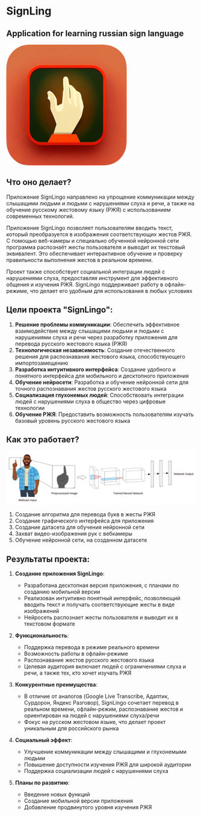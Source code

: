 # SignLing
## Application for learning russian sign language
![title](images/icon/icon%20(320x320).png)

## Что оно делает? 
Приложение SignLingo направлено на упрощение коммуникации между слышащими людьми и людьми с нарушениями слуха и речи, а также на обучение русскому жестовому языку (РЖЯ) с использованием современных технологий.

Приложение SignLingo позволяет пользователям вводить текст, который преобразуется в изображения соответствующих жестов РЖЯ. С помощью веб-камеры и специально обученной нейронной сети  программа распознаёт жесты пользователя и выводит их текстовый эквивалент. Это обеспечивает интерактивное обучение и проверку правильности выполнения жестов в реальном времени.

Проект также способствует социальной интеграции людей с нарушениями слуха, предоставляя инструмент для эффективного общения и изучения РЖЯ. SignLingo поддерживает работу в офлайн-режиме, что делает его удобным для использования в любых условиях


## Цели проекта "SignLingo":

1. **Решение проблемы коммуникации**: Обеспечить эффективное взаимодействие между слышащими людьми и людьми с нарушениями слуха и речи через разработку приложения для перевода русского жестового языка (РЖЯ)
2. **Технологическая независимость**: Создание отечественного решения для распознавания жестового языка, способствующего импортозамещению
3. **Разработка интуитивного интерфейса**: Создание удобного и понятного интерфейса для мобильного и десктопного приложения
4. **Обучение нейросети**: Разработка и обучение нейронной сети для точного распознавания жестов русского жестового языка
5. **Социализация глухонемых людей**: Способствовать интеграции людей с нарушениями слуха в общество через цифровые технологии
6. **Обучение РЖЯ**: Предоставить возможность пользователям изучать базовый уровень русского жестового языка

## Как это работает? 

![](images/neural_photo.png)

1. Создание алгоритма для перевода букв в жесты РЖЯ
2. Создание графического интерфейса для приложения
3. Создание датасета для обучения нейронной сети
4. Захват видео-изображения рук с вебкамеры
4. Обучение нейронной сети, на созданном датасете



## Результаты проекта:

1. **Создание приложения SignLingo**:
   - Разработана десктопная версия приложения, с планами по созданию мобильной версии
   - Реализован интуитивно понятный интерфейс, позволяющий вводить текст и получать соответствующие жесты в виде изображений
   - Нейросеть распознает жесты пользователя и выводит их в текстовом формате

2. **Функциональность**:
   - Поддержка перевода в режиме реального времени
   - Возможность работы в офлайн-режиме
   - Распознавание жестов русского жестового языка
   - Целевая аудитория включает людей с ограничениями слуха и речи, а также тех, кто хочет изучать РЖЯ

3. **Конкурентные преимущества**:
   - В отличие от аналогов (Google Live Transcribe, Адаптик, Сурдорон, Яндекс Разговор), SignLingo сочетает перевод в реальном времени, офлайн-режим, распознавание жестов и ориентирован на людей с нарушениями слуха/речи
   - Фокус на русском жестовом языке, что делает проект уникальным для российского рынка

4. **Социальный эффект**:
   - Улучшение коммуникации между слышащими и глухонемыми людьми
   - Повышение доступности изучения РЖЯ для широкой аудитории
   - Поддержка социализации людей с нарушениями слуха

5. **Планы по развитию**:
   - Введение новых функций
   - Создание мобильной версии приложения
   - Добавление продвинутого уровня изучения РЖЯ
